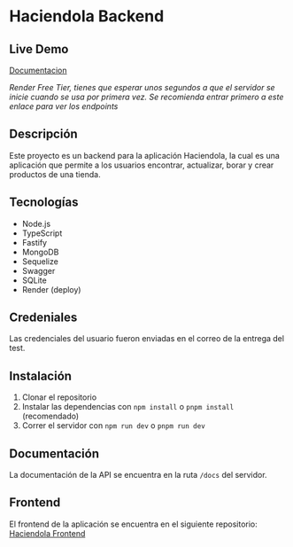 # Haciendola Backend

## Live Demo
[Documentacion](https://haciendola-tech-backend-test.onrender.com/docs)

_Render Free Tier, tienes que esperar unos segundos a que el servidor se inicie cuando se usa por primera vez. Se recomienda entrar primero a este enlace para ver los endpoints_

## Descripción

Este proyecto es un backend para la aplicación Haciendola, la cual es una aplicación que permite a los usuarios encontrar, actualizar, borar y crear productos de una tienda.

## Tecnologías

- Node.js
- TypeScript
- Fastify
- MongoDB
- Sequelize
- Swagger
- SQLite
- Render (deploy)

## Credeniales

Las credenciales del usuario fueron enviadas en el correo de la entrega del test.

## Instalación

1. Clonar el repositorio
2. Instalar las dependencias con `npm install` o `pnpm install` (recomendado)
3. Correr el servidor con `npm run dev` o `pnpm run dev`

## Documentación

La documentación de la API se encuentra en la ruta `/docs` del servidor.

## Frontend

El frontend de la aplicación se encuentra en el siguiente repositorio: [Haciendola Frontend](https://github.com/Renzott/haciendola-tech-frontend-test)
